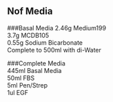 ## Nof Media
###Basal Media 
   2.46g Medium199  
   3.7g MCDB105  
   0.55g Sodium Bicarbonate  
   Complete to 500ml with di-Water  
   
###Complete Media  
   445ml Basal Media  
   50ml FBS  
   5ml Pen/Strep  
   1ul EGF